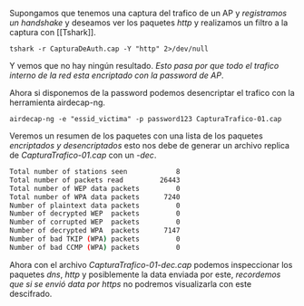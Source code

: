 Supongamos que tenemos una captura del trafico de un AP y *registramos un handshake* y deseamos ver los paquetes *http* y realizamos un filtro a la captura con [[Tshark]].

	tshark -r CapturaDeAuth.cap -Y "http" 2>/dev/null

Y vemos que no hay ningún resultado. *Esto pasa por que todo el trafico interno de la red esta encriptado con la password de AP*.

Ahora si disponemos de la password podemos desencriptar el trafico con la herramienta airdecap-ng.

	airdecap-ng -e "essid_victima" -p password123 CapturaTrafico-01.cap

Veremos un resumen de los paquetes con una lista de los paquetes *encriptados y desencriptados* esto nos debe de generar un archivo replica de *CapturaTrafico-01.cap* con un *-dec*.

``` bash
Total number of stations seen            8
Total number of packets read         26443
Total number of WEP data packets         0
Total number of WPA data packets      7240
Number of plaintext data packets         0
Number of decrypted WEP  packets         0
Number of corrupted WEP  packets         0
Number of decrypted WPA  packets      7147
Number of bad TKIP (WPA) packets         0
Number of bad CCMP (WPA) packets         0
```

Ahora con el archivo *CapturaTrafico-01-dec.cap* podemos inspeccionar los paquetes *dns*, *http* y posiblemente la data enviada por este, *recordemos que si se envió data por https* no podremos visualizarla con este descifrado. 

